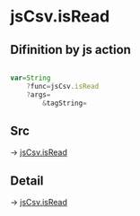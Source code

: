 # jsCsv.isRead

## Difinition by js action

```js.js

var=String
	?func=jsCsv.isRead
	?args=
		&tagString=
```

## Src

-> [jsCsv.isRead](https://github.com/puutaro/CommandClick/blob/master/app/src/main/java/com/puutaro/commandclick/fragment_lib/terminal_fragment/js_interface/JsCsv.kt#L40)

## Detail

-> [jsCsv.isRead](https://github.com/puutaro/CommandClick/blob/master/md/developer/js_interface/details/JsCsv/isRead.md)
